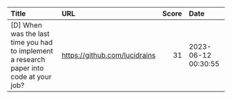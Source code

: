 | Title                                                                                   | URL                           |   Score | Date                |
|:----------------------------------------------------------------------------------------|:------------------------------|--------:|:--------------------|
| [D] When was the last time you had to implement a research paper into code at your job? | https://github.com/lucidrains |      31 | 2023-06-12 00:30:55 |